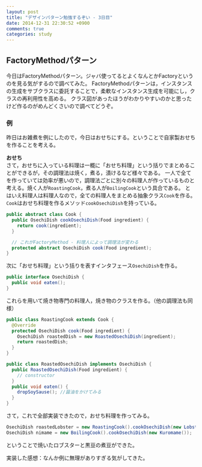 ```yaml
---
layout: post
title: "デザインパターン勉強するぞい - 3日目"
date: 2014-12-31 22:30:52 +0900
comments: true
categories: study
---
```


## FactoryMethodパターン
今日はFactoryMethodパターン。ジャバ使ってるとよくなんとかFactoryというのを見る気がするので調べてみた。
FactoryMethodパターンは，インスタンスの生成をサブクラスに委託することで，柔軟なインスタンス生成を可能にし，クラスの再利用性を高める。
クラス図があったほうがわかりやすいのかと思ったけど作るのがめんどくさいので調べてどうぞ。

### 例
昨日はお雑煮を例にしたので，今日はおせちにする。ということで自家製おせちを作ることを考える。
<!-- more -->

**おせち**  
さて，おせちに入っている料理は一概に「おせち料理」という括りでまとめることができるが，その調理法は焼く，煮る，漬けるなど様々である。
一人で全てを作っていては効率が悪いので，調理法ごとに別々の料理人が作っているものと考える。焼く人が`RoastingCook`，煮る人が`BoilingCook`という具合である。
とはいえ料理人は料理人なので，全ての料理人をまとめる抽象クラス`Cook`を作る。
`Cook`はおせち料理を作るメソッド`cookOsechiDish`を持っている。

``` java Cook.java
public abstract class Cook {
  public OsechiDish cookOsechiDish(Food ingredient) {
    return cook(ingredient);
  }

  // これがFactoryMethod - 料理人によって調理法が変わる
  protected abstract OsechiDish cook(Food ingredient);
}
```

次に「おせち料理」という括りを表すインタフェース`OsechiDish`を作る。
``` java OsechiDish.java
public interface OsechiDish {
  public void eaten();
}
```

これらを用いて焼き物専門の料理人，焼き物のクラスを作る。（他の調理法も同様）
``` java RoastingCook.java
public class RoastingCook extends Cook {
  @Override
  protected OsechiDish cook(Food ingredient) {
    OsechiDish roastedDish = new RoastedOsechiDish(ingredient);
    return roastedDish;
  }
}
```
``` java RoastedOsechiDish.java
public class RoastedOsechiDish implements OsechiDish {
  public RoastedOsechiDish(Food ingredient) {
    // constructor
  }
  public void eaten() {
    dropSoySause(); //醤油をかけてみる
  }
}
```

さて，これで全部実装できたので，おせち料理を作ってみる。
``` java
OsechiDish roastedLobster = new RoastingCook().cookOsechiDish(new Lobster());
OsechiDish nimame = new BoilingCook().cookOsechiDish(new Kuromame());
```
ということで焼いたロブスターと黒豆の煮豆ができた。

実装した感想：なんか例に無理がありすぎる気がしてきた。

